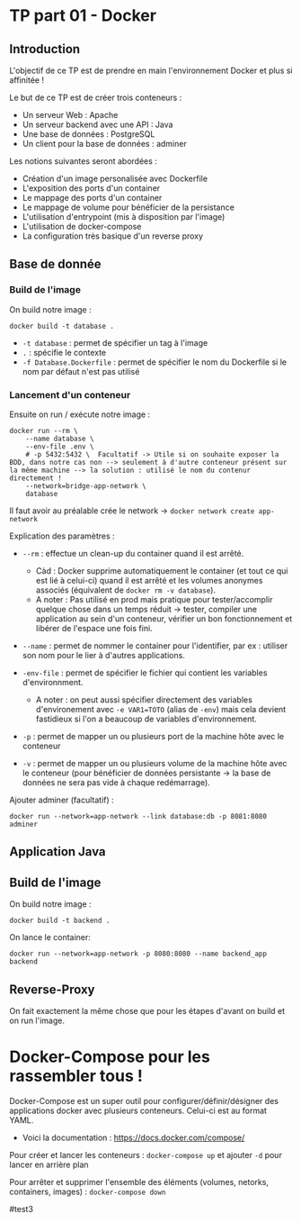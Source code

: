 # TP part 01 - Docker

## Introduction
L'objectif de ce TP est de prendre en main l'environnement Docker et plus si affinitée !

Le but de ce TP est de créer trois conteneurs :

- Un serveur Web : Apache
- Un serveur backend avec une API : Java
- Une base de données : PostgreSQL
- Un client pour la base de données : adminer


Les notions suivantes seront abordées : 

- Création d'un image personalisée avec Dockerfile
- L'exposition des ports d'un container
- Le mappage des ports d'un container
- Le mappage de volume pour bénéficier de la persistance
- L'utilisation d'entrypoint (mis à disposition par l'image)
- L'utilisation de docker-compose
- La configuration très basique d'un reverse proxy

## Base de donnée 

### Build de l'image

On build notre image :

```docker
docker build -t database .
```

* ```-t database``` : permet de spécifier un tag à l'image 
* ```.``` : spécifie le contexte
* ```-f Database.Dockerfile``` : permet de spécifier le nom du Dockerfile si le nom par défaut n'est pas utilisé

### Lancement d'un conteneur

Ensuite on run / exécute notre image :

```docker
docker run --rm \
    --name database \
    --env-file .env \
    # -p 5432:5432 \  Facultatif -> Utile si on souhaite exposer la BDD, dans notre cas non --> seulement à d'autre conteneur présent sur la même machine --> la solution : utilisé le nom du contenur directement !
    --network=bridge-app-network \ 
    database
```
Il faut avoir au préalable crée le network -> ```docker network create app-network```

Explication des paramètres :
* ```--rm``` : effectue un clean-up du container quand il est arrêté.
  * Càd : Docker supprime automatiquement le container (et tout ce qui est lié à celui-ci) quand il est arrêté et les volumes anonymes associés (équivalent de ```docker rm -v database```).
  * A noter : Pas utilisé en prod mais pratique pour tester/accomplir quelque chose dans un temps réduit -> tester, compiler une application au sein d'un conteneur, vérifier un bon fonctionnement et libérer de l'espace une fois fini.
  
* ```--name``` : permet de nommer le container pour l'identifier, par ex : utiliser son nom pour le lier à d'autres applications.
* ```-env-file``` : permet de spécifier le fichier qui contient les variables d'environnment.
  * A noter : on peut aussi spécifier directement des variables d'environement avec ```-e VAR1=TOTO``` (alias de ```-env```) mais cela devient fastidieux si l'on a beaucoup de variables d'environnement.
* ```-p``` : permet de mapper un ou plusieurs port de la machine hôte avec le conteneur
* ```-v``` : permet de mapper un ou plusieurs volume de la machine hôte avec le conteneur (pour bénéficier de données persistante -> la base de données ne sera pas vide à chaque redémarrage).


Ajouter adminer (facultatif) : 
```
docker run --network=app-network --link database:db -p 8081:8080 adminer
```
## Application Java

## Build de l'image

On build notre image :

```docker
docker build -t backend .
```
On lance le container:
```
docker run --network=app-network -p 8080:8080 --name backend_app backend
```

## Reverse-Proxy

On fait exactement la même chose que pour les étapes d'avant on build et on run l'image.

# Docker-Compose pour les rassembler tous !

Docker-Compose est un super outil pour configurer/définir/désigner des applications docker avec plusieurs conteneurs.
Celui-ci est au format YAML.

* Voici la documentation : https://docs.docker.com/compose/

Pour créer et lancer les conteneurs : ```docker-compose up``` et ajouter ```-d``` pour lancer en arrière plan

Pour arrêter et supprimer l'ensemble des éléments (volumes, netorks, containers, images) : ```docker-compose down```

#test3